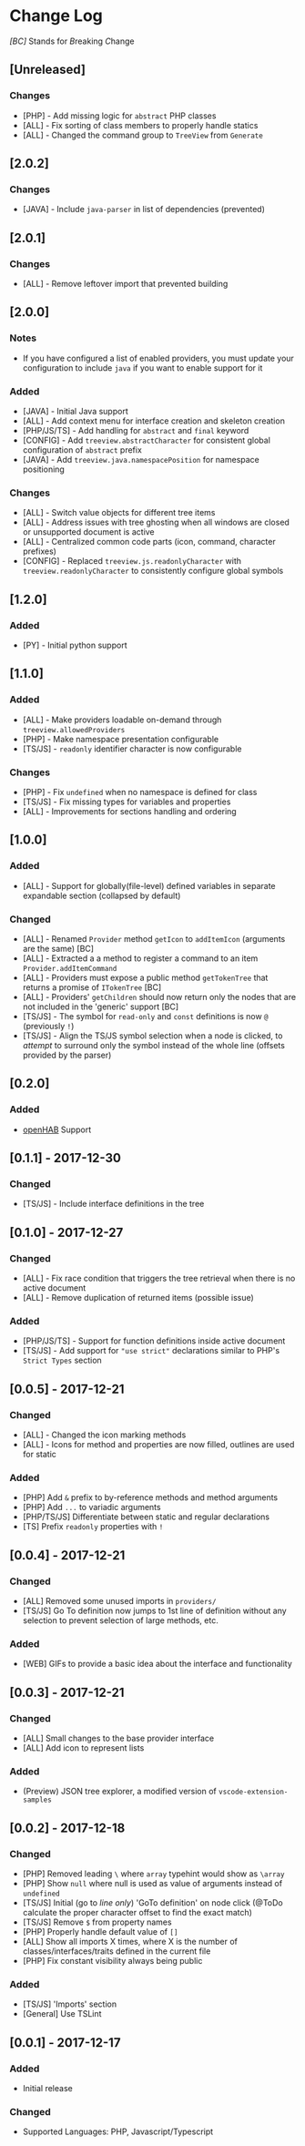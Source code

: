 # Change Log

_[BC]_ Stands for *B*reaking *C*hange

## [Unreleased]

### Changes

- [PHP] - Add missing logic for `abstract` PHP classes
- [ALL] - Fix sorting of class members to properly handle statics
- [ALL] - Changed the command group to `TreeView` from `Generate`

## [2.0.2]

### Changes

- [JAVA] - Include `java-parser` in list of dependencies (prevented)

## [2.0.1]

### Changes

- [ALL] - Remove leftover import that prevented building

## [2.0.0]

### Notes

- If you have configured a list of enabled providers, you must update your configuration to include `java` if you want to enable support for it

### Added

- [JAVA] - Initial Java support
- [ALL] - Add context menu for interface creation and skeleton creation
- [PHP/JS/TS] - Add handling for `abstract` and `final` keyword
- [CONFIG] - Add `treeview.abstractCharacter` for consistent global configuration of `abstract` prefix
- [JAVA] - Add `treeview.java.namespacePosition` for namespace positioning

### Changes

- [ALL] - Switch value objects for different tree items
- [ALL] - Address issues with tree ghosting when all windows are closed or unsupported document is active
- [ALL] - Centralized common code parts (icon, command, character prefixes)
- [CONFIG] - Replaced `treeview.js.readonlyCharacter` with `treeview.readonlyCharacter` to consistently configure global symbols

## [1.2.0]

### Added

- [PY] - Initial python support

## [1.1.0]

### Added

- [ALL] - Make providers loadable on-demand through `treeview.allowedProviders`
- [PHP] - Make namespace presentation configurable
- [TS/JS] - `readonly` identifier character is now configurable

### Changes

- [PHP] - Fix `undefined` when no namespace is defined for class
- [TS/JS] - Fix missing types for variables and properties
- [ALL] - Improvements for sections handling and ordering

## [1.0.0]

### Added

- [ALL] - Support for globally(file-level) defined variables in separate
 expandable section (collapsed by default)

### Changed

- [ALL] - Renamed `Provider` method `getIcon` to `addItemIcon` (arguments are
 the same) [BC]
- [ALL] - Extracted a a method to register a command to an item
 `Provider.addItemCommand`
- [ALL] - Providers must expose a public method `getTokenTree` that returns
 a promise of `ITokenTree` [BC]
- [ALL] - Providers' `getChildren` should now return only the nodes that
 are not included in the 'generic' support [BC]
- [TS/JS] - The symbol for `read-only` and `const` definitions is now `@`
 (previously `!`)
- [TS/JS] - Align the TS/JS symbol selection when a node is clicked, to *attempt* to surround only the symbol instead of the whole line (offsets provided by the parser)

## [0.2.0]

### Added

- [openHAB](http://www.openhab.org/) Support

## [0.1.1] - 2017-12-30

### Changed

- [TS/JS] - Include interface definitions in the tree

## [0.1.0] - 2017-12-27

### Changed

- [ALL] - Fix race condition that triggers the tree retrieval when there is no active document
- [ALL] - Remove duplication of returned items (possible issue)

### Added

- [PHP/JS/TS] - Support for function definitions inside active document
- [TS/JS] - Add support for `"use strict"` declarations similar to PHP's `Strict Types` section

## [0.0.5] - 2017-12-21

### Changed

- [ALL] - Changed the icon marking methods
- [ALL] - Icons for method and properties are now filled, outlines are used for static

### Added

- [PHP] Add `&` prefix to by-reference methods and method arguments
- [PHP] Add `...` to variadic arguments
- [PHP/TS/JS] Differentiate between static and regular declarations
- [TS] Prefix `readonly` properties with `!`

## [0.0.4] - 2017-12-21

### Changed

- [ALL] Removed some unused imports in `providers/`
- [TS/JS] Go To definition now jumps to 1st line of definition without any selection to prevent selection of large methods, etc.

### Added

- [WEB] GIFs to provide a basic idea about the interface and functionality

## [0.0.3] - 2017-12-21

### Changed

- [ALL] Small changes to the base provider interface
- [ALL] Add icon to represent lists

### Added

- (Preview) JSON tree explorer, a modified version of `vscode-extension-samples`

## [0.0.2] - 2017-12-18

### Changed

- [PHP] Removed leading `\` where `array` typehint would show as `\array`
- [PHP] Show `null` where null is used as value of arguments instead of `undefined`
- [TS/JS] Initial (go to _line only_) 'GoTo definition' on node click (@ToDo calculate the proper character offset to find the exact match)
- [TS/JS] Remove `$` from property names
- [PHP] Properly handle default value of `[]`
- [ALL] Show all imports X times, where X is the number of classes/interfaces/traits defined in the current file
- [PHP] Fix constant visibility always being public

### Added

- [TS/JS] 'Imports' section
- [General] Use TSLint

## [0.0.1] - 2017-12-17

### Added

- Initial release

### Changed

- Supported Languages: PHP, Javascript/Typescript
